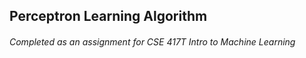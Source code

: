 ## Perceptron Learning Algorithm  
###### Completed as an assignment for CSE 417T Intro to Machine Learning  


